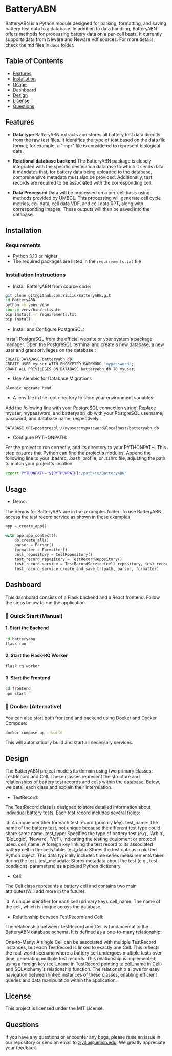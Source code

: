 #  BatteryABN

BatteryABN is a Python module designed for parsing, formatting, and saving battery test data to a database. In addition to data handling, BatteryABN offers methods for processing battery data on a per-cell basis. It currently supports data from Neware and Neware Vdf sources. For more details, check the md files in `docs` folder.

## Table of Contents

- [Features](#features)
- [Installation](#installation)
- [Usage](#usage)
- [Dashboard](#dashboard)
- [Design](#design)
- [License](#license)
- [Questions](#questions)

## Features

- **Data type**
BatteryABN extracts and stores all battery test data directly from the raw test files. It identifies the type of test based on the data file format; for example, a ".mpr" file is considered to represent biological data.

- **Relational database backend**
The BatteryABN package is closely integrated with the specific destination database to which it sends data. It mandates that, for battery data being uploaded to the database, comprehensive metadata must also be provided. Additionally, test records are required to be associated with the corresponding cell.

- **Data Processed**
Data will be processed on a per-cell basis using methods provided by UMBCL. This processing will generate cell cycle metrics, cell data, cell data VDF, and cell data RPT, along with corresponding images. These outputs will then be saved into the database.

## Installation

### Requirements

- Python 3.10 or higher
- The required packages are listed in the `requirements.txt` file

### Installation Instructions

- Install BatteryABN from source code:

```sh
git clone git@github.com:YiLiiu/BatteryABN.git
cd BatteryABN
python -m venv venv
source venv/bin/activate 
pip install -r requirements.txt
pip install .
```

- Install and Configure PostgreSQL:

Install PostgreSQL from the official website or your system's package manager.
Open the PostgreSQL terminal and create a new database, a new user and grant privileges on the database::

```sh
CREATE DATABASE batteryabn_db;
CREATE USER myuser WITH ENCRYPTED PASSWORD 'mypassword';
GRANT ALL PRIVILEGES ON DATABASE batteryabn_db TO myuser;
```

- Use Alembic for Database Migrations

```sh
alembic upgrade head
```

- A .env file in the root directory to store your environment variables:

Add the following line with your PostgreSQL connection string. Replace myuser, mypassword, and batteryabn_db with your PostgreSQL username, password, and database name, respectively.:

```
DATABASE_URI=postgresql://myuser:mypassword@localhost/batteryabn_db
```

- Configure PYTHONPATH:

For the project to run correctly, add its directory to your PYTHONPATH. This step ensures that Python can find the project's modules. Append the following line to your .bashrc, .bash_profile, or .zshrc file, adjusting the path to match your project's location:

```sh
export PYTHONPATH="${PYTHONPATH}:/path/to/BatteryABN"
```

## Usage

- Demo:

The demos for BatteryABN are in the /examples folder. To use BatteryABN, access the test record service as shown in these examples.

```python
app = create_app()

with app.app_context():
    db.create_all()
    parser = Parser()
    formatter = Formatter()
    cell_repository = CellRepository()
    test_record_repository = TestRecordRepository()
    test_record_service = TestRecordService(cell_repository, test_record_repository, project_repository)
    test_record_service.create_and_save_tr(path, parser, formatter)
```

## Dashboard

This dashboard consists of a Flask backend and a React frontend. Follow the steps below to run the application.

### 🚀 Quick Start (Manual)

#### 1. Start the Backend

```bash
cd batteryabn
flask run
```

#### 2. Start the Flask-RQ Worker

```bash
flask rq worker
```
#### 3. Start the Frontend

```bash
cd frontend
npm start
```

### 🐳 Docker (Alternative)
You can also start both frontend and backend using Docker and Docker Compose:

```bash
docker-compose up --build
```

This will automatically build and start all necessary services.

## Design

The BatteryABN project models its domain using two primary classes: TestRecord and Cell. These classes represent the structure and relationships of battery test records and cells within the database. Below, we detail each class and explain their interrelation.

- TestRecord:

The TestRecord class is designed to store detailed information about individual battery tests. Each test record includes several fields:

id: A unique identifier for each test record (primary key).
test_name: The name of the battery test, not unique because the different test type could share same name.
test_type: Specifies the type of battery test (e.g., 'Arbin', 'BioLogic', 'Neware', 'Vdf'), indicating the testing equipment or protocol used.
cell_name: A foreign key linking the test record to its associated battery cell in the cells table.
test_data: Stores the test data as a pickled Python object. This data typically includes time series measurements taken during the test.
test_metadata: Stores metadata about the test (e.g., test conditions, parameters) as a pickled Python dictionary.

- Cell:

The Cell class represents a battery cell and contains two main attributes(Will add more in the future):

id: A unique identifier for each cell (primary key).
cell_name: The name of the cell, which is unique across the database.

- Relationship between TestRecord and Cell:

The relationship between TestRecord and Cell is fundamental to the BatteryABN database schema. It is defined as a one-to-many relationship:

One-to-Many: A single Cell can be associated with multiple TestRecord instances, but each TestRecord is linked to exactly one Cell. This reflects the real-world scenario where a battery cell undergoes multiple tests over time, generating multiple test records.
This relationship is implemented using a foreign key (cell_name in TestRecord pointing to cell_name in Cell) and SQLAlchemy's relationship function. The relationship allows for easy navigation between linked instances of these classes, enabling efficient queries and data manipulation within the application.

## License

This project is licensed under the MIT License.

## Questions

If you have any questions or encounter any bugs, please raise an issue in our repository or send an email to ziyiliu@umich.edu. We greatly appreciate your feedback.